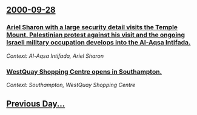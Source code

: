 ## [2000-09-28](/news/2000/09/28/index.md)

### [ Ariel Sharon with a large security detail visits the Temple Mount. Palestinian protest against his visit and the ongoing Israeli military occupation develops into the Al-Aqsa Intifada. ](/news/2000/09/28/ariel-sharon-with-a-large-security-detail-visits-the-temple-mount-palestinian-protest-against-his-visit-and-the-ongoing-israeli-military-o.md)
_Context: Al-Aqsa Intifada, Ariel Sharon_

### [ WestQuay Shopping Centre opens in Southampton.](/news/2000/09/28/westquay-shopping-centre-opens-in-southampton.md)
_Context: Southampton, WestQuay Shopping Centre_

## [Previous Day...](/news/2000/09/27/index.md)

